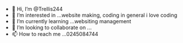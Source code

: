 - 👋 Hi, I’m @Trellis244
- 👀 I’m interested in ...website making, coding in general i love coding
- 🌱 I’m currently learning ...websiting management
- 💞️ I’m looking to collaborate on ...
- 📫 How to reach me ...0245084744


<!---
Trellis244/Trellis244 is a ✨ special ✨ repository because its `README.md` (this file) appears on your GitHub profile.
You can click the Preview link to take a look at your changes.
--->

